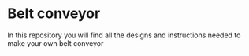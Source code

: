 # Belt conveyor
In this repository you will find all the designs and instructions needed to make your own belt conveyor
